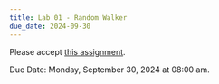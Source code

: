 ```yaml
---
title: Lab 01 - Random Walker
due_date: 2024-09-30
---
```


Please accept [this assignment](https://classroom.github.com/a/DhQclFsD).

Due Date: Monday, September 30, 2024 at 08:00 am.

